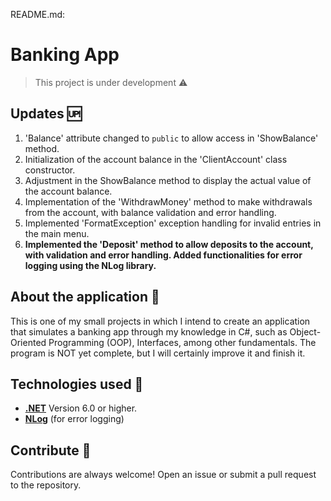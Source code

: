 README.md:
# Banking App

> This project is under development ⚠️

## Updates 🆙
1. 'Balance' attribute changed to `public` to allow access in 'ShowBalance' method.
2. Initialization of the account balance in the 'ClientAccount' class constructor.
3. Adjustment in the ShowBalance method to display the actual value of the account balance.
4. Implementation of the 'WithdrawMoney' method to make withdrawals from the account, with balance validation and error handling.
5. Implemented 'FormatException' exception handling for invalid entries in the main menu.
6. **Implemented the 'Deposit' method to allow deposits to the account, with validation and error handling. Added functionalities for error logging using the NLog library.**

## About the application 📁
This is one of my small projects in which I intend to create an application that simulates a banking app through my knowledge in C#, such as Object-Oriented Programming (OOP), Interfaces, among other fundamentals.
The program is NOT yet complete, but I will certainly improve it and finish it.

## Technologies used 🔧
- **[.NET](https://dotnet.microsoft.com/en-us/download)** Version 6.0 or higher.
- **[NLog](https://www.nlog-project.org/)** (for error logging)

## Contribute 🤝
Contributions are always welcome! Open an issue or submit a pull request to the repository.
